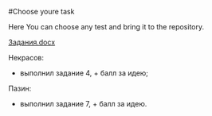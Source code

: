 #Choose youre task

Here You can choose any test and bring it to the repository.

[Задания.docx](https://github.com/auto-save/stude_tests/files/9747593/default.docx)

Некрасов:
  - выполнил задание 4, + балл за идею;

Пазин:
  - выполнил задание 7, + балл за идею.


